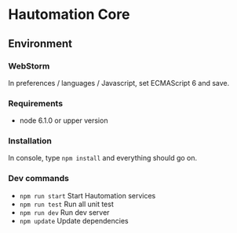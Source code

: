 # Hautomation Core

## Environment

### WebStorm

In preferences / languages / Javascript, set ECMAScript 6 and save.

### Requirements

* node 6.1.0 or upper version

### Installation

In console, type `npm install` and everything should go on.

### Dev commands

* `npm run start` Start Hautomation services
* `npm run test` Run all unit test
* `npm run dev` Run dev server
* `npm update` Update dependencies
